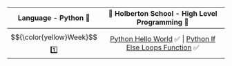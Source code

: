 | Language - Python :snake: | :dart: Holberton School  -  High Level Programming :dart:                    |
| :------: | :----------------------------------------------------------------------------------------------------------------------------------------------------------------------------------------------------------------------------------------------------------------------------------------------------------------------------------------------------------------------: |
|  $${\color{yellow}Week}$$ :one: | [Python Hello World](https://github.com/vlldnt/holbertonschool-higher_level_programming/tree/main/python-hello_world) :white_check_mark: \|  [Python If Else Loops Function](https://github.com/vlldnt/holbertonschool-higher_level_programming/tree/main/python-if_else_loops_functions) :white_check_mark: | 